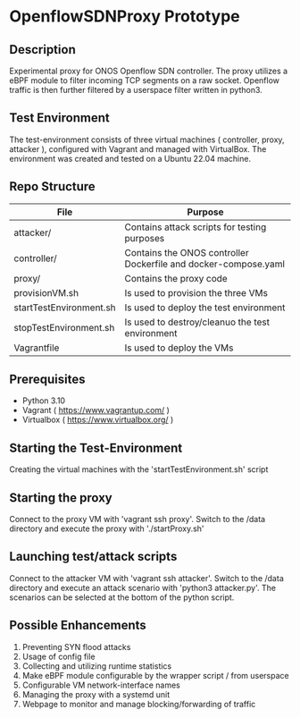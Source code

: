 # OpenflowSDNProxy Prototype

## Description
Experimental proxy for ONOS Openflow SDN controller.
The proxy utilizes a eBPF module to filter incoming TCP segments on a raw socket.
Openflow traffic is then further filtered by a userspace filter written in python3.

## Test Environment
The test-environment consists of three virtual machines ( controller, proxy, attacker ),
configured with Vagrant and managed with VirtualBox.
The environment was created and tested on a Ubuntu 22.04 machine.


## Repo Structure
| File | Purpose |
| ----------- | ----------- |
| attacker/               | Contains attack scripts for testing purposes |
| controller/             | Contains the ONOS controller Dockerfile and docker-compose.yaml |
| proxy/                  | Contains the proxy code | 
| provisionVM.sh          | Is used to provision the three VMs |
| startTestEnvironment.sh | Is used to deploy the test environment |
| stopTestEnvironment.sh  | Is used to destroy/cleanuo the test environment |
| Vagrantfile             | Is used to deploy the VMs |


## Prerequisites

- Python 3.10
- Vagrant ( https://www.vagrantup.com/ )
- Virtualbox ( https://www.virtualbox.org/ )

## Starting the Test-Environment

Creating the virtual machines with the 'startTestEnvironment.sh' script

## Starting the proxy

Connect to the proxy VM with 'vagrant ssh proxy'.
Switch to the /data directory and execute the proxy with './startProxy.sh'

## Launching test/attack scripts

Connect to the attacker VM with 'vagrant ssh attacker'.
Switch to the /data directory and execute an attack scenario with 'python3 attacker.py'.
The scenarios can be selected at the bottom of the python script.

## Possible Enhancements

1. Preventing SYN flood attacks
2. Usage of config file
3. Collecting and utilizing runtime statistics
4. Make eBPF module configurable by the wrapper script / from userspace
5. Configurable VM network-interface names
6. Managing the proxy with a systemd unit
7. Webpage to monitor and manage blocking/forwarding of traffic
